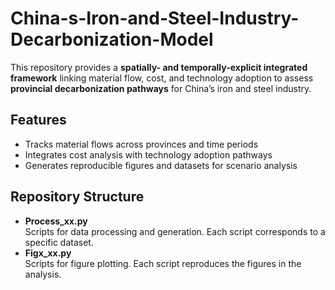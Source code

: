 # China-s-Iron-and-Steel-Industry-Decarbonization-Model

This repository provides a **spatially- and temporally-explicit integrated framework** linking material flow, cost, and technology adoption to assess **provincial decarbonization pathways** for China’s iron and steel industry.  

## Features
- Tracks material flows across provinces and time periods  
- Integrates cost analysis with technology adoption pathways  
- Generates reproducible figures and datasets for scenario analysis  

## Repository Structure
- **Process_xx.py**  
  Scripts for data processing and generation. Each script corresponds to a specific dataset.  
- **Figx_xx.py**  
  Scripts for figure plotting. Each script reproduces the figures in the analysis.  
